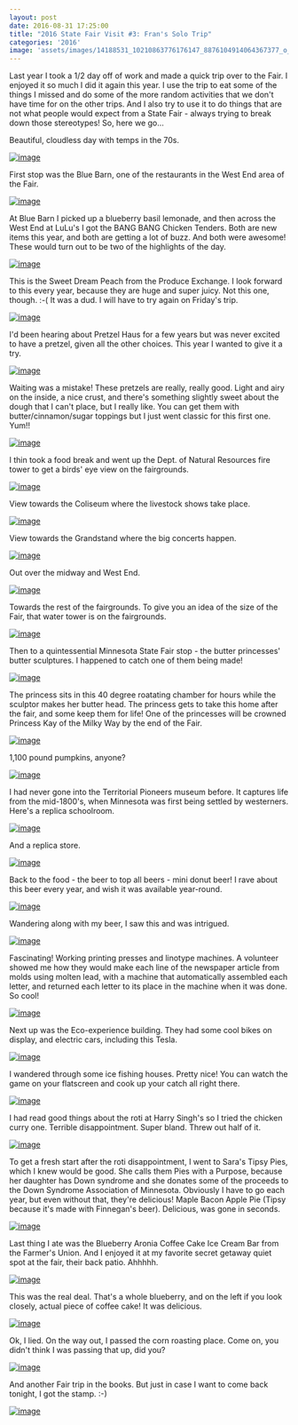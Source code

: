 ```yaml
---
layout: post
date: 2016-08-31 17:25:00
title: "2016 State Fair Visit #3: Fran's Solo Trip"
categories: '2016'
image: 'assets/images/14188531_10210863776176147_8876104914064367377_o_10210863776176147.jpg'
---
```


Last year I took a 1/2 day off of work and made a quick trip over to the Fair.  I enjoyed it so much I did it again this year.  I use the trip to eat some of the things I missed and do some of the more random activities that we don't have time for on the other trips.  And I also try to use it to do things that are not what people would expect from a State Fair - always trying to break down those stereotypes!  So, here we go...

Beautiful, cloudless day with temps in the 70s.

[![image](/assets/images/14188531_10210863776176147_8876104914064367377_o_10210863776176147.jpg)](/assets/images/14188531_10210863776176147_8876104914064367377_o_10210863776176147.jpg)

First stop was the Blue Barn, one of the restaurants in the West End area of the Fair.

[![image](/assets/images/14138033_10210863766015893_1302750079032662559_o_10210863766015893.jpg)](/assets/images/14138033_10210863766015893_1302750079032662559_o_10210863766015893.jpg)

At Blue Barn I picked up a blueberry basil lemonade, and then across the West End at LuLu's I got the BANG BANG Chicken Tenders.  Both are new items this year, and both are getting a lot of buzz.  And both were awesome!  These would turn out to be two of the highlights of the day.

[![image](/assets/images/14138152_10210863766055894_3232565244267153842_o_10210863766055894.jpg)](/assets/images/14138152_10210863766055894_3232565244267153842_o_10210863766055894.jpg)

This is the Sweet Dream Peach from the Produce Exchange.  I look forward to this every year, because they are huge and super juicy.  Not this one, though. :-(  It was a dud.  I will have to try again on Friday's trip.

[![image](/assets/images/14125646_10210863765975892_4384350350791979652_o_10210863765975892.jpg)](/assets/images/14125646_10210863765975892_4384350350791979652_o_10210863765975892.jpg)

I'd been hearing about Pretzel Haus for a few years but was never excited to have a pretzel, given all the other choices.  This year I wanted to give it a try.

[![image](/assets/images/14115384_10210863766455904_2803667633579655798_o_10210863766455904.jpg)](/assets/images/14115384_10210863766455904_2803667633579655798_o_10210863766455904.jpg)

Waiting was a mistake! These pretzels are really, really good.  Light and airy on the inside, a nice crust, and there's something slightly sweet about the dough that I can't place, but I really like.  You can get them with butter/cinnamon/sugar toppings but I just went classic for this first one.  Yum!!

[![image](/assets/images/14114785_10210863766375902_1890583203572372054_o_10210863766375902.jpg)](/assets/images/14114785_10210863766375902_1890583203572372054_o_10210863766375902.jpg)

I thin took a food break and went up the Dept. of Natural Resources fire tower to get a birds' eye view on the fairgrounds.

[![image](/assets/images/14138247_10210863766415903_8802725930288053982_o_10210863766415903.jpg)](/assets/images/14138247_10210863766415903_8802725930288053982_o_10210863766415903.jpg)

View towards the Coliseum where the livestock shows take place.

[![image](/assets/images/14138663_10210863766895915_2424705433591498972_o_10210863766895915.jpg)](/assets/images/14138663_10210863766895915_2424705433591498972_o_10210863766895915.jpg)

View towards the Grandstand where the big concerts happen.

[![image](/assets/images/14205941_10210863766975917_7023910570464082129_o_10210863766975917.jpg)](/assets/images/14205941_10210863766975917_7023910570464082129_o_10210863766975917.jpg)

Out over the midway and West End.

[![image](/assets/images/14125742_10210863767135921_3214655710900416989_o_10210863767135921.jpg)](/assets/images/14125742_10210863767135921_3214655710900416989_o_10210863767135921.jpg)

Towards the rest of the fairgrounds.  To give you an idea of the size of the Fair, that water tower is on the fairgrounds.

[![image](/assets/images/14138640_10210863767495930_3330441216754030792_o_10210863767495930.jpg)](/assets/images/14138640_10210863767495930_3330441216754030792_o_10210863767495930.jpg)

Then to a quintessential Minnesota State Fair stop - the butter princesses' butter sculptures.  I happened to catch one of them being made!

[![image](/assets/images/14115675_10210863767695935_2927535697967815180_o_10210863767695935.jpg)](/assets/images/14115675_10210863767695935_2927535697967815180_o_10210863767695935.jpg)

The princess sits in this 40 degree roatating chamber for hours while the sculptor makes her butter head.  The princess gets to take this home after the fair, and some keep them for life!  One of the princesses will be crowned Princess Kay of the Milky Way by the end of the Fair.

[![image](/assets/images/14115605_10210863767775937_9155448660141466953_o_10210863767775937.jpg)](/assets/images/14115605_10210863767775937_9155448660141466953_o_10210863767775937.jpg)

1,100 pound pumpkins, anyone?

[![image](/assets/images/14207799_10210863768215948_7363821816562970533_o_10210863768215948.jpg)](/assets/images/14207799_10210863768215948_7363821816562970533_o_10210863768215948.jpg)

I had never gone into the Territorial Pioneers museum before.  It captures life from the mid-1800's, when Minnesota was first being settled by westerners.  Here's a replica schoolroom.

[![image](/assets/images/14206106_10210863768495955_5589295271069012004_o_10210863768495955.jpg)](/assets/images/14206106_10210863768495955_5589295271069012004_o_10210863768495955.jpg)

And a replica store.

[![image](/assets/images/14125754_10210863768655959_771323785603476811_o_10210863768655959.jpg)](/assets/images/14125754_10210863768655959_771323785603476811_o_10210863768655959.jpg)

Back to the food - the beer to top all beers - mini donut beer!  I rave about this beer every year, and wish it was available year-round.

[![image](/assets/images/14195485_10210863770095995_6726333358238339187_o_10210863770095995.jpg)](/assets/images/14195485_10210863770095995_6726333358238339187_o_10210863770095995.jpg)

Wandering along with my beer, I saw this and was intrigued.

[![image](/assets/images/14115002_10210863770175997_6220469013772271003_o_10210863770175997.jpg)](/assets/images/14115002_10210863770175997_6220469013772271003_o_10210863770175997.jpg)

Fascinating! Working printing presses and linotype machines. A volunteer showed me how they would make each line of the newspaper article from molds using molten lead, with a machine that automatically assembled each letter, and returned each letter to its place in the machine when it was done. So cool!

[![image](/assets/images/14206140_10210863770776012_3862227427015612417_o_10210863770776012.jpg)](/assets/images/14206140_10210863770776012_3862227427015612417_o_10210863770776012.jpg)

Next up was the Eco-experience building.  They had some cool bikes on display, and electric cars, including this Tesla.

[![image](/assets/images/14195213_10210863771896040_1372929839989651306_o_10210863771896040.jpg)](/assets/images/14195213_10210863771896040_1372929839989651306_o_10210863771896040.jpg)

I wandered through some ice fishing houses.  Pretty nice! You can watch the game on your flatscreen and cook up your catch all right there.

[![image](/assets/images/14205994_10210863772376052_3061975737936151340_o_10210863772376052.jpg)](/assets/images/14205994_10210863772376052_3061975737936151340_o_10210863772376052.jpg)

I had read good things about the roti at Harry Singh's so I tried the chicken curry one.  Terrible disappointment.  Super bland.  Threw out half of it.

[![image](/assets/images/14196195_10210863772696060_8359669365287789092_o_10210863772696060.jpg)](/assets/images/14196195_10210863772696060_8359669365287789092_o_10210863772696060.jpg)

To get a fresh start after the roti disappointment, I went to Sara's Tipsy Pies, which I knew would be good.  She calls them Pies with a Purpose, because her daughter has Down syndrome and she donates some of the proceeds to the Down Syndrome Association of Minnesota.  Obviously I have to go each year, but even without that, they're delicious!  Maple Bacon Apple Pie (Tipsy because it's made with Finnegan's beer).  Delicious, was gone in seconds.

[![image](/assets/images/14188486_10210863775496130_1906028948222887922_o_10210863775496130.jpg)](/assets/images/14188486_10210863775496130_1906028948222887922_o_10210863775496130.jpg)

Last thing I ate was the Blueberry Aronia Coffee Cake Ice Cream Bar from the Farmer's Union.  And I enjoyed it at my favorite secret getaway quiet spot at the fair, their back patio.  Ahhhhh.

[![image](/assets/images/14205923_10210863776456154_6002881050839185591_o_10210863776456154.jpg)](/assets/images/14205923_10210863776456154_6002881050839185591_o_10210863776456154.jpg)

This was the real deal.  That's a whole blueberry, and on the left if you look closely, actual piece of coffee cake!  It was delicious.

[![image](/assets/images/14188325_10210863779296225_3259086901573445963_o_10210863779296225.jpg)](/assets/images/14188325_10210863779296225_3259086901573445963_o_10210863779296225.jpg)

Ok, I lied.  On the way out, I passed the corn roasting place.  Come on, you didn't think I was passing that up, did you?

[![image](/assets/images/14206086_10210863779896240_1173570142959946695_o_10210863779896240.jpg)](/assets/images/14206086_10210863779896240_1173570142959946695_o_10210863779896240.jpg)

And another Fair trip in the books.  But just in case I want to come back tonight, I got the stamp. :-)

[![image](/assets/images/14138826_10210863780016243_7702558385821381457_o_10210863780016243.jpg)](/assets/images/14138826_10210863780016243_7702558385821381457_o_10210863780016243.jpg)

